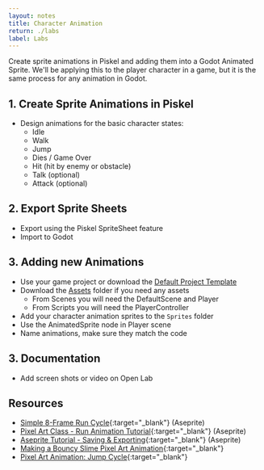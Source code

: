 ```yaml
---
layout: notes
title: Character Animation
return: ./labs
label: Labs
---
```


<!-- <iframe width="560" height="315" src="https://www.youtube.com/embed/BDZTr_oVEEM?rel=0" frameborder="0" allowfullscreen></iframe> -->

Create sprite animations in Piskel and adding them into a Godot Animated Sprite.  We'll be applying this to the player character in a game, but it is the same process for any animation in Godot.

## 1. Create Sprite Animations in Piskel
- Design animations for the basic character states:
	- Idle
	- Walk
	- Jump
	- Dies / Game Over
	- Hit (hit by enemy or obstacle)
	- Talk (optional)
	- Attack (optional)

## 2. Export Sprite Sheets
- Export using the Piskel SpriteSheet feature
- Import to Godot

## 3. Adding new Animations
- Use your game project or download the [Default Project Template](./270_Template.zip)
- Download the [Assets](./270_Assets.zip) folder if you need any assets
	- From Scenes you will need the DefaultScene and Player
	- From Scripts you will need the PlayerController
- Add your character animation sprites to the `Sprites` folder
- Use the AnimatedSprite node in Player scene
- Name animations, make sure they match the code

## 3. Documentation
- Add screen shots or video on Open Lab

## Resources
- [Simple 8-Frame Run Cycle](https://www.youtube.com/watch?v=y6Igao5Uvu8){:target="_blank"} (Aseprite)
- [Pixel Art Class - Run Animation Tutorial](https://www.youtube.com/watch?v=LPBvrdJ_1a8){:target="_blank"} (Aseprite)
- [Aseprite Tutorial - Saving & Exporting](https://www.youtube.com/watch?v=VxFKplKPvqQ){:target="_blank"} (Aseprite)
- [Making a Bouncy Slime Pixel Art Animation](https://www.youtube.com/watch?v=J8MH-k0Fa6Y){:target="_blank"}
- [Pixel Art Animation: Jump Cycle](https://www.youtube.com/watch?v=djTmWQaOZLk){:target="_blank"}
